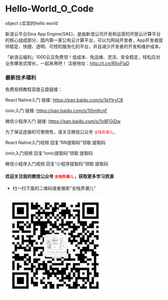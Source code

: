 # Hello-World_O_Code

object c实现的hello world

新浪云平台Sina App Engine(SAE)，是由新浪公司开发和运营的开放云计算平台的核心组成部分，国内第一家公有云计算平台，可以为网站开发者，App开发者提供稳定、快捷、透明、可控的服务化的平台，并且减少开发者的开发和维护成本。

「新浪云福利」1000云豆免费领！低成本、免运维、灵活、安全稳定，轻松应对业务爆发式增长，一起来用吧！ 注册地址：http://t.cn/R5oFIaD

### 最新技术福利

免费视频教程百度云盘链接：

React Native入门  链接: https://pan.baidu.com/s/1qYtryC8

ionic入门  链接: https://pan.baidu.com/s/1i5mKcnF

微信小程序入门  链接: https://pan.baidu.com/s/1o8FGjDw

为了保证连接的可使用性，请关注微信公众号 <font color=red>`全栈弄潮儿`</font>，

React Native入门视频 回复“RN提取码”领取 提取码

ionic入门视频 回复“ionic提取码”领取 提取码

微信小程序入门视频 回复“小程序提取码”领取 提取码


#### 欢迎关注我的微信公众号 <font color=red face="黑体">`全栈弄潮儿`</font> ，获取更多学习资源

* 扫一扫下面的二维码或者搜索"全栈弄潮儿"

<img src="https://github.com/Alex-0407/sinacloud-node/blob/master/fullstack-8cm.jpg" width="320px" style="display:inline;">
